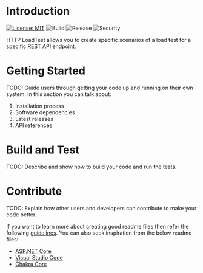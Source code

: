 # Introduction

[![License: MIT](https://img.shields.io/badge/License-MIT-blue.svg)](https://opensource.org/licenses/MIT) ![Build](https://github.com/cjlapao/markdown-go/workflows/Build/badge.svg) ![Release](https://github.com/cjlapao/markdown-go/workflows/Release/badge.svg) ![Security](https://github.com/cjlapao/markdown-go/workflows/CodeQL/badge.svg)  

HTTP LoadTest allows you to create specific scenarios of a load test for a specific REST API endpoint. 

# Getting Started
TODO: Guide users through getting your code up and running on their own system. In this section you can talk about:
1.	Installation process
2.	Software dependencies
3.	Latest releases
4.	API references

# Build and Test
TODO: Describe and show how to build your code and run the tests. 

# Contribute
TODO: Explain how other users and developers can contribute to make your code better. 

If you want to learn more about creating good readme files then refer the following [guidelines](https://docs.microsoft.com/en-us/azure/devops/repos/git/create-a-readme?view=azure-devops). You can also seek inspiration from the below readme files:
- [ASP.NET Core](https://github.com/aspnet/Home)
- [Visual Studio Code](https://github.com/Microsoft/vscode)
- [Chakra Core](https://github.com/Microsoft/ChakraCore)